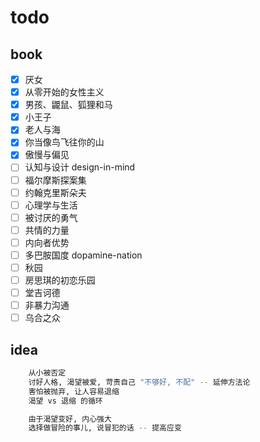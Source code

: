 # todo

## book

- [x] 厌女
- [x] 从零开始的女性主义
- [x] 男孩、鼹鼠、狐狸和马
- [x] 小王子
- [x] 老人与海
- [x] 你当像鸟飞往你的山
- [x] 傲慢与偏见
- [ ] 认知与设计 design-in-mind
- [ ] 福尔摩斯探案集
- [ ] 约翰克里斯朵夫
- [ ] 心理学与生活
- [ ] 被讨厌的勇气
- [ ] 共情的力量
- [ ] 内向者优势
- [ ] 多巴胺国度 dopamine-nation
- [ ] 秋园
- [ ] 房思琪的初恋乐园
- [ ] 堂吉诃德
- [ ] 非暴力沟通
- [ ] 乌合之众

## idea

```bash
    从小被否定
    讨好人格, 渴望被爱, 苛责自己 "不够好, 不配" -- 延伸方法论
    害怕被抛弃, 让人容易退缩
    渴望 vs 退缩 的循环

    由于渴望变好, 内心强大 
    选择做冒险的事儿, 说冒犯的话 -- 提高应变
```